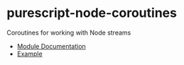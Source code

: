 # purescript-node-coroutines

Coroutines for working with Node streams

- [Module Documentation](generated-docs/)
- [Example](example/Main.purs)
